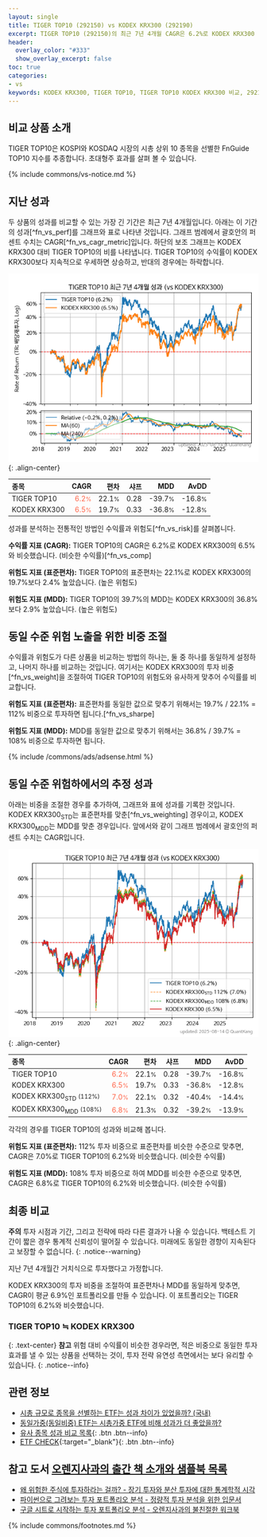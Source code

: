 ```yaml
---
layout: single
title: TIGER TOP10 (292150) vs KODEX KRX300 (292190)
excerpt: TIGER TOP10 (292150)의 최근 7년 4개월 CAGR은 6.2%로 KODEX KRX300 (292190)의 6.5%와 비슷했습니다.
header:
  overlay_color: "#333"
  show_overlay_excerpt: false
toc: true
categories:
- vs
keywords: KODEX KRX300, TIGER TOP10, TIGER TOP10 KODEX KRX300 비교, 292150, 292190, 292150 292150 비교
---
```


## 비교 상품 소개


TIGER TOP10은 KOSPI와 KOSDAQ 시장의 시총 상위 10 종목을 선별한 FnGuide TOP10 지수를 추종합니다. 초대형주 효과를 살펴 볼 수 있습니다.



{% include commons/vs-notice.md %}

## 지난 성과

두 상품의 성과를 비교할 수 있는 가장 긴 기간은 최근 7년 4개월입니다. 아래는 이 기간의 성과[^fn_vs_perf]를 그래프와 표로 나타낸 것입니다.
그래프 범례에서 괄호안의 퍼센트 수치는 CAGR[^fn_vs_cagr_metric]입니다.
하단의 보조 그래프는 KODEX KRX300 대비 TIGER TOP10의 비를 나타냅니다.
TIGER TOP10의 수익률이 KODEX KRX300보다 지속적으로 우세하면 상승하고, 반대의 경우에는 하락합니다.

![TIGER TOP10](/vs/images/292150-vs-292190_dual.png){: .align-center}

| **종목** | **CAGR** | **편차** | **샤프** | **MDD** | **AvDD** |
| :------------ | ------: | -----------: | -------: | ------: | -------: |
| TIGER TOP10 | <span style="color: tomato">6.2<small>%</small></span> | 22.1<small>%</small> | 0.28 | -39.7<small>%</small> | -16.8<small>%</small> |
| KODEX KRX300 | <span style="color: tomato">6.5<small>%</small></span> | 19.7<small>%</small> | 0.33 | -36.8<small>%</small> | -12.8<small>%</small> |

<!-- more -->


성과를 분석하는 전통적인 방법인 수익률과 위험도[^fn_vs_risk]를 살펴봅니다.

**수익률 지표 (CAGR):** TIGER TOP10의 CAGR은 6.2%로 KODEX KRX300의 6.5%와 비슷했습니다. (비슷한 수익률)[^fn_vs_comp]

**위험도 지표 (표준편차):** TIGER TOP10의 표준편차는 22.1%로 KODEX KRX300의 19.7%보다 2.4% 높았습니다. (높은 위험도)

**위험도 지표 (MDD):** TIGER TOP10의 39.7%의 MDD는 KODEX KRX300의 36.8%보다 2.9% 높았습니다. (높은 위험도)



## 동일 수준 위험 노출을 위한 비중 조절

수익률과 위험도가 다른 상품을 비교하는 방법의 하나는, 둘 중 하나를 동일하게 설정하고, 나머지 하나를 비교하는 것입니다.
여기서는 KODEX KRX300의 투자 비중[^fn_vs_weight]을 조절하여 TIGER TOP10의 위험도와 유사하게 맞추어 수익률를 비교합니다.

**위험도 지표 (표준편차):** 표준편차를 동일한 값으로 맞추기 위해서는 19.7% / 22.1% = 112% 비중으로 투자하면 됩니다.[^fn_vs_sharpe]

**위험도 지표 (MDD):** MDD를 동일한 값으로 맞추기 위해서는 36.8% / 39.7% = 108% 비중으로 투자하면 됩니다.


{% include /commons/ads/adsense.html %}



## 동일 수준 위험하에서의 추정 성과

아래는 비중을 조절한 경우를 추가하여, 그래프와 표에 성과를 기록한 것입니다.
KODEX KRX300<sub>STD</sub>는 표준편차를 맞춘[^fn_vs_weighting] 경우이고, KODEX KRX300<sub>MDD</sub>는 MDD를 맞춘 경우입니다.
앞에서와 같이 그래프 범례에서 괄호안의 퍼센트 수치는 CAGR입니다.


![TIGER TOP10](/vs/images/292150-vs-292190.png){: .align-center}



| **종목** | **CAGR** | **편차** | **샤프** | **MDD** | **AvDD** |
| :------------ | ------: | -----------: | -------: | ------: | -------: |
| TIGER TOP10 | <span style="color: tomato">6.2<small>%</small></span> | 22.1<small>%</small> | 0.28 | -39.7<small>%</small> | -16.8<small>%</small> |
| KODEX KRX300 | <span style="color: tomato">6.5<small>%</small></span> | 19.7<small>%</small> | 0.33 | -36.8<small>%</small> | -12.8<small>%</small> |
| KODEX KRX300<sub>STD</sub> <small>(112%)</small> | <span style="color: tomato">7.0<small>%</small></span> | 22.1<small>%</small> | 0.32 | -40.4<small>%</small> | -14.4<small>%</small> |
| KODEX KRX300<sub>MDD</sub> <small>(108%)</small> | <span style="color: tomato">6.8<small>%</small></span> | 21.3<small>%</small> | 0.32 | -39.2<small>%</small> | -13.9<small>%</small> |



각각의 경우를 TIGER TOP10의 성과와 비교해 봅니다.

**위험도 지표 (표준편차):** 112% 투자 비중으로 표준편차를 비슷한 수준으로 맞추면, CAGR은 7.0%로 TIGER TOP10의 6.2%와 비슷했습니다. (비슷한 수익률)

**위험도 지표 (MDD):** 108% 투자 비중으로 하여 MDD를 비슷한 수준으로 맞추면, CAGR은 6.8%로 TIGER TOP10의 6.2%와 비슷했습니다. (비슷한 수익률)




## 최종 비교

**주의** 투자 시점과 기간, 그리고 전략에 따라 다른 결과가 나올 수 있습니다. 백테스트 기간이 짧은 경우 통계적 신뢰성이 떨어질 수 있습니다. 미래에도 동일한 경향이 지속된다고 보장할 수 없습니다.
{: .notice--warning}

지난 7년 4개월간 거치식으로 투자했다고 가정합니다.

KODEX KRX300의 투자 비중을 조절하여 표준편차나 MDD를 동일하게 맞추면, CAGR이 평균 6.9%인 포트폴리오를 만들 수 있습니다.
이 포트폴리오는 TIGER TOP10의 6.2%와 비슷했습니다.

### TIGER TOP10 ≒ KODEX KRX300
{: .text-center}
**참고** 위험 대비 수익률이 비슷한 경우라면, 적은 비중으로 동일한 투자 효과를 낼 수 있는 상품을 선택하는 것이, 투자 전략 유연성 측면에서는 보다 유리할 수 있습니다.
{: .notice--info}


## 관련 정보

- [시총 규모로 종목을 선별하는 ETF는 성과 차이가 있었을까? (국내)](https://kongdori.tistory.com/163)
- [동일가중(동일비중) ETF는 시총가중 ETF에 비해 성과가 더 좋았을까?](https://kongdori.tistory.com/160)
- [유사 종목 성과 비교 목록](/vs/){: .btn .btn--info}
- [ETF CHECK](https://www.etfcheck.co.kr/mobile/etpitem/292190/compare?compCode%5B%5D=292150){:target="_blank"}{: .btn .btn--info}


## 참고 도서 [오렌지사과의 출간 책 소개와 샘플북 목록](https://kongdori.tistory.com/691)

- [왜 위험한 주식에 투자하라는 걸까? - 장기 투자와 분산 투자에 대한 통계학적 시각](https://kongdori.tistory.com/421)
- [파이썬으로 그려보는 투자 포트폴리오 분석  - 정량적 투자 분석을 위한 입문서](https://kongdori.tistory.com/643)
- [구글 시트로 시작하는 투자 포트폴리오 분석 - 오렌지사과의 불친절한 워크북](https://kongdori.tistory.com/449)

{% include commons/footnotes.md %}